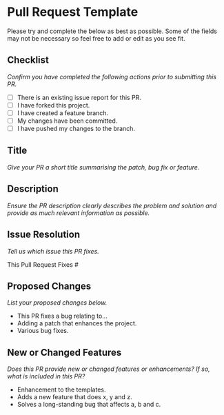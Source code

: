 # Pull Request Template

Please try and complete the below as best as possible. Some of the fields may
not be necessary so feel free to add or edit as you see fit.

## Checklist

_Confirm you have completed the following actions prior to submitting this PR._

- [ ] There is an existing issue report for this PR.
- [ ] I have forked this project.
- [ ] I have created a feature branch.
- [ ] My changes have been committed.
- [ ] I have pushed my changes to the branch.

## Title

_Give your PR a short title summarising the patch, bug fix or feature._

## Description

_Ensure the PR description clearly describes the problem and solution and provide as much relevant information as possible._

## Issue Resolution

_Tell us which issue this PR fixes._

This Pull Request Fixes #

## Proposed Changes

_List your proposed changes below._

- This PR fixes a bug relating to...
- Adding a patch that enhances the project.
- Various bug fixes.

## New or Changed Features

_Does this PR provide new or changed features or enhancements? If so, what is included in this PR?_

- Enhancement to the templates.
- Adds a new feature that does x, y and z.
- Solves a long-standing bug that affects a, b and c.
